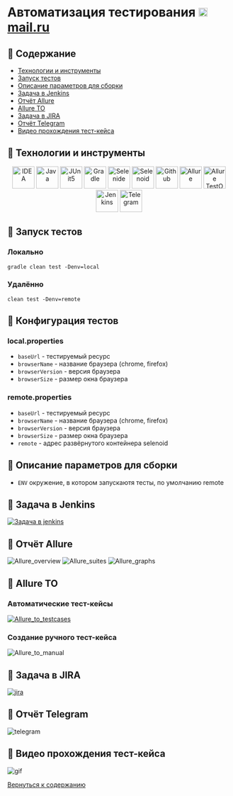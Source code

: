 # Автоматизация тестирования <a href="https://mail.ru" target="_blank"><img src="readme/images/mail.svg" width="20" height="20"> mail.ru</a>

## :scroll: Содержание
- [Технологии и инструменты](#pushpin-технологии-и-инструменты)
- [Запуск тестов](#pushpin-запуск-тестов)
- [Описание параметров для сборки](#pushpin-описание-параметров-для-сборки)
- [Задача в Jenkins](#pushpin-задача-в-jenkins)
- [Отчёт Allure](#pushpin-отчёт-allure)
- [Allure TO](#pushpin-allure-to)
- [Задача в JIRA](#pushpin-задача-в-jira)
- [Отчёт Telegram](#pushpin-отчёт-telegram)
- [Видео прохождения тест-кейса](#pushpin-видео-прохождения-тест-кейса)

## :pushpin: Технологии и инструменты
<p align="center">
<a href="https://www.jetbrains.com/idea/"><img src="readme/images/IntelliJ_IDEA_Icon.svg" width="50" height="50" title="IntelliJ Idea" alt="IDEA"/></a>
<a href="https://www.java.com/"><img src="readme/images/java.svg" width="50" height="50"  alt="Java"/></a>
<a href="https://junit.org/junit5/"><img src="readme/images/JUnit5.svg" width="50" height="50"  alt="JUnit5"/></a>
<a href="https://gradle.org/"><img src="readme/images/Gradle.svg" width="50" height="50"  alt="Gradle"/></a>
<a href="https://selenide.org/"><img src="readme/images/Selenide.svg" width="50" height="50"  alt="Selenide"/></a>
<a href="https://aerokube.com/selenoid/"><img src="readme/images/Selenoid.svg" width="50" height="50"  alt="Selenoid"/></a>
<a href="https://github.com/"><img src="readme/images/Github.svg" width="50" height="50"  alt="Github"/></a>
<a href="https://github.com/allure-framework/allure2"><img src="readme/images/Allure.svg" width="50" height="50"  alt="Allure"/></a>
<a href="https://qameta.io/"><img src="readme/images/Allure_TO.svg" width="50" height="50"  alt="Allure TestOps"/></a>
<a href="https://www.jenkins.io/"><img src="readme/images/Jenkins.svg" width="50" height="50"  alt="Jenkins"/></a>
<img src="readme/images/Telegram.svg" width="50" height="50"  alt="Telegram"/>
</p>

## :pushpin: Запуск тестов
### Локально
<code>gradle clean test -Denv=local</code>

### Удалённо
<code>clean test -Denv=remote</code>

## :pushpin: Конфигурация тестов
### local.properties
- <code>baseUrl</code> - тестируемый ресурс
- <code>browserName</code> - название браузера (chrome, firefox)
- <code>browserVersion</code> - версия браузера
- <code>browserSize</code> - размер окна браузера

### remote.properties
- <code>baseUrl</code> - тестируемый ресурс
- <code>browserName</code> - название браузера (chrome, firefox)
- <code>browserVersion</code> - версия браузера
- <code>browserSize</code> - размер окна браузера
- <code>remote</code> - адрес развёрнутого контейнера selenoid


## :pushpin: Описание параметров для сборки
- <code>ENV</code> окружение, в котором запускаютя тесты, по умолчанию remote

## :pushpin: Задача в Jenkins
<a href="https://jenkins.autotests.cloud/job/C17-dmikhaylov_ru-mailru14/"><img src="readme/screenshots/jenkins.png" alt="Задача в jenkins"></a>

## :pushpin: Отчёт Allure
<img src="readme/screenshots/allure_overview.png" alt="Allure_overview"/>
<img src="readme/screenshots/allure_suites.png" alt="Allure_suites"/>
<img src="readme/screenshots/allure_graphs.png" alt="Allure_graphs"/>

## :pushpin: Allure TO
### Автоматические тест-кейсы
<a href="https://allure.autotests.cloud/project/2049/test-cases?treeId=3950"><img src="readme/screenshots/allure_to_testcases.png" alt="Allure_to_testcases"/></a>

### Создание ручного тест-кейса
<img src="readme/screenshots/allure_to_manual.png" alt="Allure_to_manual"/>

## :pushpin: Задача в JIRA
<a href="https://jira.autotests.cloud/browse/HOMEWORK-606"><img src="readme/screenshots/jira.png" alt="jira"/></a>

## :pushpin: Отчёт Telegram
<img src="readme/screenshots/telegram.png" alt="telegram"/>

## :pushpin: Видео прохождения тест-кейса
<img src="readme/video/jenkins.gif" alt="gif"/>


[Вернуться к содержанию](#scroll-содержание)